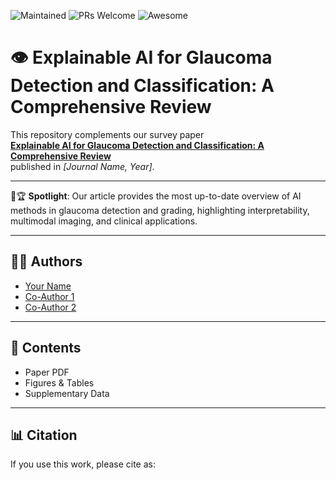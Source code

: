 ![Maintained](https://img.shields.io/badge/Maintained%3F-yes-green.svg)
![PRs Welcome](https://img.shields.io/badge/PRs-welcome-brightgreen.svg)
![Awesome](https://img.shields.io/badge/Awesome-blue.svg)

# 👁️ Explainable AI for Glaucoma Detection and Classification: A Comprehensive Review

This repository complements our survey paper  
**[Explainable AI for Glaucoma Detection and Classification: A Comprehensive Review](link-to-your-paper)**  
published in *[Journal Name, Year]*.

---

📢🏆 **Spotlight**: Our article provides the most up-to-date overview of AI methods in glaucoma detection and grading, highlighting interpretability, multimodal imaging, and clinical applications.

---

## 👨‍🔬 Authors
- [Your Name](your-link)  
- [Co-Author 1](link)  
- [Co-Author 2](link)

---

## 📂 Contents
- Paper PDF  
- Figures & Tables  
- Supplementary Data  

---

## 📊 Citation
If you use this work, please cite as:  


